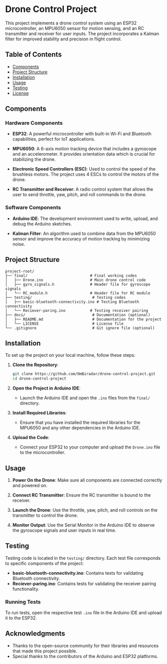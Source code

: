 # Drone Control Project

This project implements a drone control system using an ESP32 microcontroller, an MPU6050 sensor for motion sensing, and an RC transmitter and receiver for user inputs. The project incorporates a Kalman filter for improved stability and precision in flight control.

## Table of Contents

- [Components](#components)
- [Project Structure](#project-structure)
- [Installation](#installation)
- [Usage](#usage)
- [Testing](#testing)
- [License](#license)

## Components

### Hardware Components

- **ESP32**: A powerful microcontroller with built-in Wi-Fi and Bluetooth capabilities, perfect for IoT applications.
  
- **MPU6050**: A 6-axis motion tracking device that includes a gyroscope and an accelerometer. It provides orientation data which is crucial for stabilizing the drone.

- **Electronic Speed Controllers (ESC)**: Used to control the speed of the brushless motors. The project uses 4 ESCs to control the motors of the drone.

- **RC Transmitter and Receiver**: A radio control system that allows the user to send throttle, yaw, pitch, and roll commands to the drone.

### Software Components

- **Arduino IDE**: The development environment used to write, upload, and debug the Arduino sketches.
  
- **Kalman Filter**: An algorithm used to combine data from the MPU6050 sensor and improve the accuracy of motion tracking by minimizing noise.

## Project Structure

```
project-root/
├── final/                            # Final working codes
│   ├── Drone.ino                     # Main drone control code
│   ├── gyro_signals.h                # Header file for gyroscope signals
│   └── RC_module.h                   # Header file for RC module
├── testing/                           # Testing codes
│   ├── basic-bluetooth-connectivity.ino # Testing Bluetooth connectivity
│   └── Reciever-paring.ino           # Testing receiver pairing
├── docs/                              # Documentation (optional)
│   ├── README.md                      # Documentation for the project
│   └── LICENSE                        # License file
└── .gitignore                         # Git ignore file (optional)
```

## Installation

To set up the project on your local machine, follow these steps:

1. **Clone the Repository**:
   ```bash
   git clone https://github.com/OmBiradar/drone-control-project.git
   cd drone-control-project
   ```

2. **Open the Project in Arduino IDE**:
   - Launch the Arduino IDE and open the `.ino` files from the `final/` directory.

3. **Install Required Libraries**:
   - Ensure that you have installed the required libraries for the MPU6050 and any other dependencies in the Arduino IDE.

4. **Upload the Code**:
   - Connect your ESP32 to your computer and upload the `Drone.ino` file to the microcontroller.

## Usage

1. **Power On the Drone**: Make sure all components are connected correctly and powered on.

2. **Connect RC Transmitter**: Ensure the RC transmitter is bound to the receiver.

3. **Launch the Drone**: Use the throttle, yaw, pitch, and roll controls on the transmitter to control the drone. 

4. **Monitor Output**: Use the Serial Monitor in the Arduino IDE to observe the gyroscope signals and user inputs in real time.

## Testing

Testing code is located in the `testing/` directory. Each test file corresponds to specific components of the project:

- **basic-bluetooth-connectivity.ino**: Contains tests for validating Bluetooth connectivity.
- **Reciever-paring.ino**: Contains tests for validating the receiver pairing functionality.

### Running Tests
To run tests, open the respective test `.ino` file in the Arduino IDE and upload it to the ESP32.

## Acknowledgments

- Thanks to the open-source community for their libraries and resources that made this project possible.
- Special thanks to the contributors of the Arduino and ESP32 platforms.
